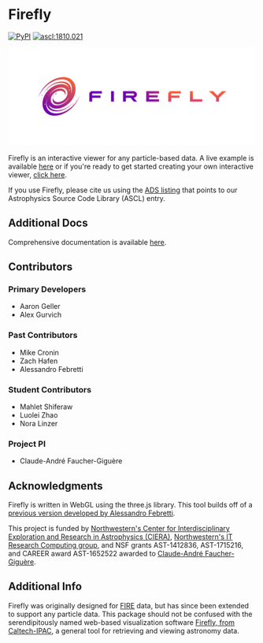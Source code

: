 
# Firefly

[![PyPI](https://img.shields.io/pypi/v/Firefly-vis)](https://pypi.org/project/Firefly-vis)
<a href="https://ascl.net/1810.021"><img src="https://img.shields.io/badge/ascl-1810.021-blue.svg?colorB=262255" alt="ascl:1810.021" /></a>

![logo banner](https://github.com/ageller/Firefly/blob/main/docs/source/_static/logo_banner_gradient.png?raw=true)


Firefly is an interactive viewer for any particle-based data. A live example is available [here](https://ageller.github.io/Firefly/)
or if you're ready to get started creating your own interactive viewer, [click here](https://ageller.github.io/Firefly/docs/build/html/data_reader/index.html).

If you use Firefly, please cite us using the [ADS listing](http://adsabs.harvard.edu/abs/2018ascl.soft10021G) that points to our Astrophysics Source Code Library (ASCL) entry.

## Additional Docs

Comprehensive documentation is available [here](http://ageller.github.io/Firefly/docs/build/html/index.html).

## Contributors 
### Primary Developers
* Aaron Geller
* Alex Gurvich
### Past Contributors 
* Mike Cronin
* Zach Hafen
* Alessandro Febretti
### Student Contributors
* Mahlet Shiferaw 
* Luolei Zhao
* Nora Linzer
### Project PI
* Claude-André Faucher-Giguère 


## Acknowledgments
Firefly is written in WebGL using the three.js library.
This tool builds off of a [previous version developed by Alessandro Febretti](https://github.com/nuitrcs/firefly). 

This project is funded by [Northwestern's Center for Interdisciplinary Exploration and Research in Astrophysics (CIERA)](https://ciera.northwestern.edu/),  [Northwestern's IT Research Computing group](https://www.it.northwestern.edu/research/index.html), and NSF grants AST-1412836, AST-1715216, and CAREER award AST-1652522 awarded to [Claude-André Faucher-Giguère](https://www.physics.northwestern.edu/people/faculty/core-faculty/claude-andre-faucher-giguere.html).


## Additional Info
Firefly was originally designed for [FIRE](http://galaxies.northwestern.edu/fire-simulations/) data, but has since been extended to support any particle data.
This package should not be confused with the serendipitously named web-based visualization software [Firefly, from Caltech-IPAC](https://github.com/Caltech-IPAC/firefly), a general tool for retrieving and viewing astronomy data.
